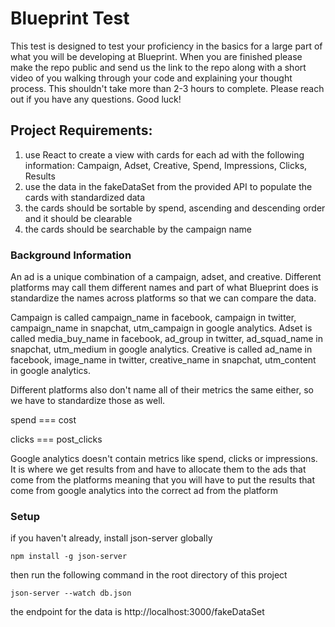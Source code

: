 # Blueprint Test

This test is designed to test your proficiency in the basics for a large part of what you will be developing at Blueprint.
When you are finished please make the repo public and send us the link to the repo along with a short video of you walking through your code and explaining your thought process.
This shouldn't take more than 2-3 hours to complete.
Please reach out if you have any questions. Good luck!

## Project Requirements:

1. use React to create a view with cards for each ad with the following information: Campaign, Adset, Creative, Spend, Impressions, Clicks, Results
2. use the data in the fakeDataSet from the provided API to populate the cards with standardized data
3. the cards should be sortable by spend, ascending and descending order and it should be clearable
4. the cards should be searchable by the campaign name

### Background Information

An ad is a unique combination of a campaign, adset, and creative. Different platforms may call them different names and part of what Blueprint does is standardize the names across platforms so that we can compare the data.

Campaign is called campaign_name in facebook, campaign in twitter, campaign_name in snapchat, utm_campaign in google analytics.
Adset is called media_buy_name in facebook, ad_group in twitter, ad_squad_name in snapchat, utm_medium in google analytics.
Creative is called ad_name in facebook, image_name in twitter, creative_name in snapchat, utm_content in google analytics.

Different platforms also don't name all of their metrics the same either, so we have to standardize those as well.

spend === cost

clicks === post_clicks

Google analytics doesn't contain metrics like spend, clicks or impressions. It is where we get results from and have to allocate them to the ads that come from the platforms
meaning that you will have to put the results that come from google analytics into the correct ad from the platform

### Setup

<!-- instructions on how to start the json server -->

if you haven't already, install json-server globally

```
npm install -g json-server
```

then run the following command in the root directory of this project

```
json-server --watch db.json
```

the endpoint for the data is http://localhost:3000/fakeDataSet
